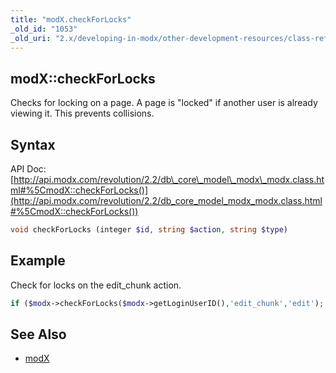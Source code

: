 ```yaml
---
title: "modX.checkForLocks"
_old_id: "1053"
_old_uri: "2.x/developing-in-modx/other-development-resources/class-reference/modx/modx.checkforlocks"
---
```


## modX::checkForLocks

Checks for locking on a page. A page is "locked" if another user is already viewing it. This prevents collisions.

## Syntax

API Doc: [http://api.modx.com/revolution/2.2/db\_core\_model\_modx\_modx.class.html#%5CmodX::checkForLocks()](http://api.modx.com/revolution/2.2/db_core_model_modx_modx.class.html#%5CmodX::checkForLocks())

``` php
void checkForLocks (integer $id, string $action, string $type)
```

## Example

Check for locks on the edit\_chunk action.

``` php
if ($modx->checkForLocks($modx->getLoginUserID(),'edit_chunk','edit');
```

## See Also

- [modX](extending-modx/core-model/modx "modX")
